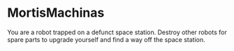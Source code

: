 # MortisMachinas
You are a robot trapped on a defunct space station. Destroy other robots for spare parts to upgrade yourself and find a way off the space station.

